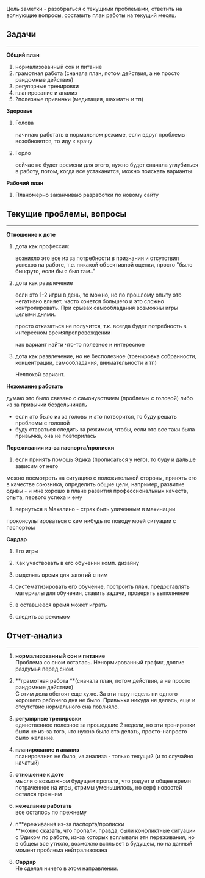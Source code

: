 Цель заметки - разобраться с текущими проблемами, ответить на волнующие вопросы, составить план работы на текущий месяц.

## Задачи

---

**Общий план**

1. нормализованный сон и питание
2. грамотная работа \(сначала план, потом действия, а не просто рандомные действия\)
3. регулярные тренировки
4. планирование и анализ
5. ?полезные привычки \(медитация, шахматы и тп\)

**Здоровье**

1. Голова

   начинаю работать в нормальном режиме, если вдруг проблемы возобновятся, то иду к врачу

2. Горло

   сейчас не будет времени для этого, нужно будет сначала углубиться в работу, потом, когда все устаканится, можно поискать варианты

**Рабочий план**

1. Планомерно заканчиваю разработки по новому сайту

## 

## Текущие проблемы, вопросы

---

**Отношение к доте**

1. дота как профессия:

   возникло это все из за потребности в признании и отсутствия успехов на работе, т.е. никакой объективной оценки, просто "было бы круто, если бы я был там.."

2. дота как развлечение

   если это 1-2 игры в день, то можно, но по прошлому опыту это негативно влияет, часто хочется большего и это сложно контролировать. При срывах самообладания возможны игры целыми днями.

   просто отказаться не получится, т.к. всегда будет потребность в интересном времяпрепровождении

   как вариант найти что-то полезное и интересное

3. дота как развлечение, но не бесполезное \(тренировка собранности, концентрации, самообладания, внимательности и тп\)

   Нелпохой вариант.

**Нежелание работать**

думаю это было связано с самочувствием \(проблемы с головой\) либо из за привычки бездельничать

* если это было из за головы и это потворится, то буду решать проблемы с головой
* буду стараться следить за режимом, чтобы, если это все таки была привычка, она не повторилась

**Переживания из-за паспорта/прописки**

1. если принять помощь Эдика \(прописаться у него\), то буду и дальше зависим от него

можно посмотреть на ситуацию с положительной стороны, принять его в качестве союзника, определить общие цели, например, развитие одивы - и мне хорошо в плане развития профессиональных качеств, опыта, первого успеха и ему

1. вернуться в Махалино - страх быть уличенным в махинации

проконсультироваться с кем нибудь по поводу моей ситуации с паспортом

**Сардар**

1. Его игры

2. Как участвовать в его обучении комп. дизайну

3. выделять время для занятий с ним

4. систематизировать его обучение, построить план, предоставлять материалы для обучения, ставить задачи, проверять выполнение

5. в оставшееся время может играть

6. следить за режимом

## Отчет-анализ

---

1. **нормализованный сон и питание**  
   Проблема со сном осталась. Ненормированный график, долгие раздумья перед сном.

2. **грамотная работа **\(сначала план, потом действия, а не просто рандомные действия\)  
   С этим дела обстоят еще хуже. За эти пару недель ни одного хорошего рабочего дня не было. Привычка никуда не делась, еще и отсутствие нормального сна повлияло.

3. **регулярные тренировки**  
   единственное полезное за прошедшие 2 недели, но эти тренировки были не из-за того, что нужно было это делать, просто-напросто было желание.

4. **планирование и анализ**  
   планирования не было, из анализа - только текущий \(и то случайно начатый\)

5. **отношение к доте**  
   мысли о возможном будущем пропали, что радует и общее время потраченное на игры, стримы уменьшилось, но серф новостей остался прежним

6. **нежелание работать**  
   все осталось по прежнему

7. п**ереживания из-за паспорта/прописки          
   **можно сказать, что пропали, правда, были конфликтные ситуации с Эдиком по работе, из-за которых всплывали эти переживания, но в общем все утихло, возможно всплывет в будущем, но на данный момент проблема нейтрализована

8. **Сардар**  
   Не сделал ничего в этом направлении.



